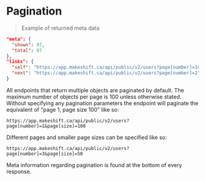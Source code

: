 # Pagination

> Example of returned meta data

```json
"meta": {
  "shown": 97,
  "total": 97
},
"links": {
  "self": "https://app.makeshift.ca/api/public/v2/users?page[number]=1&page[size]=100",
  "next": "https://app.makeshift.ca/api/public/v2/users?page[number]=2"
}
```

All endpoints that return multiple objects are paginated by default. The maximum number of objects per page is 100 unless otherwise stated. Without specifying any pagination parameters the endpoint will paginate the equivalent of "page 1, page size 100" like so:

`https://app.makeshift.ca/api/public/v2/users?page[number]=1&page[size]=100`

Different pages and smaller page sizes can be specified like so:

`https://app.makeshift.ca/api/public/v2/users?page[number]=3&page[size]=50`

Meta information regarding pagination is found at the bottom of every response.


